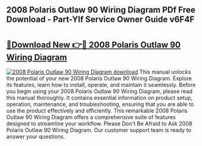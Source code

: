 ## 2008 Polaris Outlaw 90 Wiring Diagram PDf Free Download - Part-YIf Service Owner Guide v6F4F

# <h2><a href="http://dfr04e.blite.top/?on=2008+Polaris+Outlaw+90+Wiring+Diagram">🔗Download New 👉🔴 2008 Polaris Outlaw 90 Wiring Diagram</a></h2>

[![2008 Polaris Outlaw 90 Wiring Diagram download](https://i.imgur.com/lujVjoI.png)](http://dfr04e.blite.top/?on=2008+Polaris+Outlaw+90+Wiring+Diagram)
This manual unlocks the potential of your new 2008 Polaris Outlaw 90 Wiring Diagram. Explore its features, learn how to install, operate, and maintain it seamlessly. Before you begin using your 2008 Polaris Outlaw 90 Wiring Diagram, please read this manual thoroughly. It contains essential information on product setup, operation, maintenance, and troubleshooting, ensuring that you are able to use the product effectively and efficiently. This remarkable 2008 Polaris Outlaw 90 Wiring Diagram offers a comprehensive suite of features designed to streamline your workflow. Please Don't Be Afraid to Ask 2008 Polaris Outlaw 90 Wiring Diagram. Our customer support team is ready to answer your questions.
